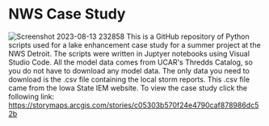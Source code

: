 # NWS Case Study
![Screenshot 2023-08-13 232858](https://github.com/anthony-illenden/NWSCaseStudy/assets/130492486/6ca92705-6bc2-469f-81ed-75380453ff71)
This is a GitHub repository of Python scripts used for a lake enhancement case study for a summer project at the NWS Detroit. The scripts were written in Juptyer notebooks using Visual Studio Code. All the model data comes from UCAR's Thredds Catalog, so you do not have to download any model data. The only data you need to download is the .csv file containing the local storm reports. This .csv file came from the Iowa State IEM website. To view the case study click the following link: https://storymaps.arcgis.com/stories/c05303b570f24e4790caf878986dc52b
